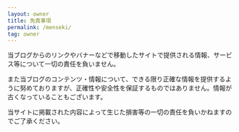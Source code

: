 ```yaml
---
layout: owner
title: 免責事項
permalink: /menseki/
tag: owner
---
```


当ブログからのリンクやバナーなどで移動したサイトで提供される情報、サービス等について一切の責任を負いません。

また当ブログのコンテンツ・情報について、できる限り正確な情報を提供するように努めておりますが、正確性や安全性を保証するものではありません。情報が古くなっていることもございます。

当サイトに掲載された内容によって生じた損害等の一切の責任を負いかねますのでご了承ください。